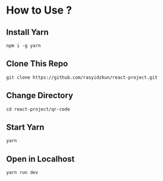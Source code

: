 # How to Use ?

## Install Yarn

`npm i -g yarn`

## Clone This Repo

`git clone https://github.com/rasyidzkun/react-project.git `

## Change Directory

`cd react-project/qr-code`

## Start Yarn

`yarn`

## Open in Localhost

`yarn run dev`
